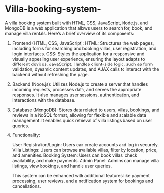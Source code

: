 # Villa-booking-system-
A villa booking system built with HTML, CSS, JavaScript, Node.js, and MongoDB is a web application that allows users to search for, book, and manage villa rentals. Here’s a brief overview of its components:

1. Frontend (HTML, CSS, JavaScript):
  HTML:
    Structures the web pages, including forms for searching and booking villas, user registration, and login interfaces.
  CSS:
    Styles the application for a responsive and visually appealing user experience, ensuring the layout adapts to different devices.
  JavaScript:
    Handles client-side logic, such as form validation, dynamic content updates, and AJAX calls to interact with the backend without refreshing the page.
   
2. Backend (Node.js):
      Utilizes Node.js to create a server that handles incoming requests, processes data, and serves the appropriate responses.
      It also manages user sessions, authentication, and interactions with the database.
   
3. Database (MongoDB):
      Stores data related to users, villas, bookings, and reviews in a NoSQL format, allowing for flexible and scalable data management.
      It enables quick retrieval of villa listings based on user queries.
   
4. Functionality:
   
      User Registration/Login:
           Users can create accounts and log in securely.
      Villa Listings:
           Users can browse available villas, filter by location, price, and amenities.
      Booking System:
           Users can book villas, check availability, and make payments.
      Admin Panel:
           Admins can manage villa listings, view bookings, and handle user queries.
   
   This system can be enhanced with additional features like payment processing, user reviews, and a notification system for bookings and cancellations.
